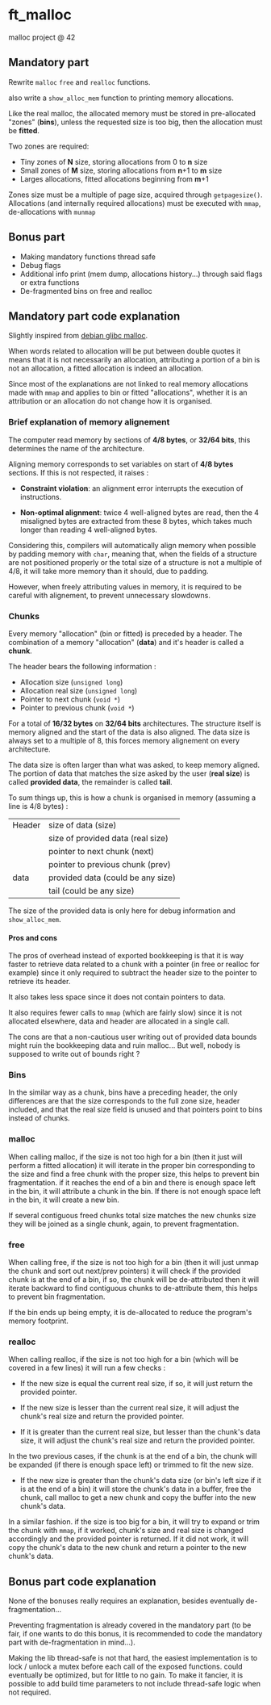 # ft_malloc
malloc project @ 42

## Mandatory part
Rewrite `malloc` `free` and `realloc` functions.

also write a `show_alloc_mem` function to printing memory allocations.

Like the real malloc, the allocated memory must be stored in pre-allocated
"zones" (**bins**), unless the requested size is too big, then the allocation must
be **fitted**.

Two zones are required:
- Tiny zones of **N** size, storing allocations from 0 to **n** size
- Small zones of **M** size, storing allocations from **n**+1 to **m** size
- Larges allocations, fitted allocations beginning from **m**+1

Zones size must be a multiple of page size, acquired through `getpagesize()`.
Allocations (and internally required allocations) must be executed with `mmap`,
de-allocations with `munmap`

## Bonus part
- Making mandatory functions thread safe
- Debug flags
- Additional info print (mem dump, allocations history...) through said flags or extra functions
- De-fragmented bins on free and realloc

## Mandatory part code explanation
Slightly inspired from [debian glibc malloc](https://sources.debian.org/src/glibc/2.28-10/malloc/malloc.c/).

When words related to allocation will be put between double quotes
it means that it is not necessarily an allocation, attributing a portion
of a bin is not an allocation, a fitted allocation is indeed an allocation.

Since most of the explanations are not linked to real memory allocations made
with `mmap` and applies to bin or fitted "allocations", whether it is an
attribution or an allocation do not change how it is organised.

### Brief explanation of memory alignement

The computer read memory by sections of **4/8 bytes**, or **32/64 bits**, this determines
the name of the architecture.

Aligning memory corresponds to set variables on start of **4/8 bytes** sections.
If this is not respected, it raises :

- **Constraint violation**: an alignment error interrupts the execution of
  instructions.

- **Non-optimal alignment**: twice 4 well-aligned bytes are read,
  then the 4 misaligned bytes are extracted from these 8 bytes,
  which takes much longer than reading 4 well-aligned bytes.

Considering this, compilers will automatically align memory when possible
by padding memory with `char`, meaning that, when the fields of a structure
are not positioned properly or the total size of a structure is not a multiple
of 4/8, it will take more memory than it should, due to padding.

However, when freely attributing values in memory, it is required to be
careful with alignement, to prevent unnecessary slowdowns.

### Chunks
Every memory "allocation" (bin or fitted) is preceded by a header.
The combination of a memory "allocation" (**data**) and it's header is called a **chunk**.

The header bears the following information :
- Allocation size (`unsigned long`)
- Allocation real size (`unsigned long`)
- Pointer to next chunk (`void *`)
- Pointer to previous chunk (`void *`)

For a total of **16/32 bytes** on **32/64 bits** architectures. The structure
itself is memory aligned and the start of the data is also aligned.
The data size is always set to a multiple of 8, this forces
memory alignement on every architecture.

The data size is often larger than what was asked, to keep memory aligned.
The portion of data that matches the size asked by the user (**real size**) is called
**provided data**, the remainder is called **tail**.

To sum things up, this is how a chunk is organised in memory (assuming a line is 4/8 bytes) :

|        |                                   |
|--------|-----------------------------------|
| Header | size of data (size)               |
|        | size of provided data (real size) |
|        | pointer to next chunk (next)      |
|        | pointer to previous chunk (prev)  |
| data   | provided data (could be any size) |
|        | tail (could be any size)          |

The size of the provided data is only here for debug information and `show_alloc_mem`.

#### Pros and cons
The pros of overhead instead of exported bookkeeping is that it is way faster
to retrieve data related to a chunk with a pointer (in free or realloc for example)
since it only required to subtract the header size to the pointer to retrieve its header.

It also takes less space since it does not contain pointers to data.

It also requires fewer calls to `mmap` (which are fairly slow) since it is not allocated elsewhere, data and header are allocated in a single call.

The cons are that a non-cautious user writing out of provided data bounds might ruin
the bookkeeping data and ruin malloc... But well, nobody is supposed to write out of bounds right ?

### Bins
In the similar way as a chunk, bins have a preceding header,
the only differences are that the size corresponds to the full zone size, header included,
and that the real size field is unused and that pointers point to bins instead of chunks.


### malloc
When calling malloc, if the size is not too high for a bin (then it just will perform a fitted allocation)
it will iterate in the proper bin corresponding to the size and find a free chunk with the proper size, this helps
to prevent bin fragmentation.
if it reaches the end of a bin and there is enough space left in the bin, it will attribute a chunk in the bin.
If there is not enough space left in the bin, it will create a new bin.

If several contiguous freed chunks total size matches the new chunks size
they will be joined as a single chunk, again, to prevent fragmentation.

### free
When calling free, if the size is not too high for a bin (then it will just unmap the chunk and sort out next/prev pointers)
it will check if the provided chunk is at the end of a bin, if so, the chunk will be
de-attributed then it will iterate backward to find contiguous chunks to de-attribute them,
this helps to prevent bin fragmentation.

If the bin ends up being empty, it is de-allocated to reduce the program's memory footprint.

### realloc
When calling realloc, if the size is not too high for a bin (which will be covered in a few lines)
it will run a few checks :

- If the new size is equal the current real size, if so, it will just return the provided pointer.

- If the new size is lesser than the current real size, it will adjust the chunk's real size and return the provided pointer.

- If it is greater than the current real size, but lesser than the chunk's data size, 
  it will adjust the chunk's real size and return the provided pointer.

In the two previous cases, if the chunk is at the end of a bin, the chunk will be expanded (if there is enough space left)
or trimmed to fit the new size.

- If the new size is greater than the chunk's data size (or bin's left size if it is at the end of a bin)
  it will store the chunk's data in a buffer, free the chunk, call malloc to get a new chunk and copy the buffer
  into the new chunk's data.

In a similar fashion. if the size is too big for a bin, it will try to expand or trim the chunk with `mmap`,
if it worked, chunk's size and real size is changed accordingly and the provided pointer is returned.
If it did not work, it will copy the chunk's data to the new chunk and return a pointer to the new chunk's data.

## Bonus part code explanation
None of the bonuses really requires an explanation, besides eventually de-fragmentation...

Preventing fragmentation is already covered in the mandatory part (to be fair, if one wants to do this bonus, it is recommended to code the mandatory part
with de-fragmentation in mind...).

Making the lib thread-safe is not that hard, the easiest implementation is to lock / unlock a mutex before each call of the exposed functions.
could eventually be optimized, but for little to no gain. 
To make it fancier, it is possible to add build time parameters to not include thread-safe logic when not required.
